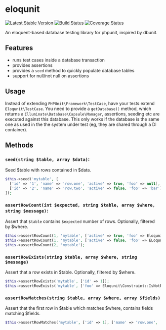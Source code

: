 # eloqunit
[![Latest Stable Version](https://img.shields.io/packagist/v/eloqunit/eloqunit.svg?style=flat-square)](https://packagist.org/packages/eloqunit/eloqunit)
[![Build Status](https://travis-ci.org/brettmc/eloqunit.svg?branch=master)](https://travis-ci.org/brettmc/eloqunit)
[![Coverage Status](https://coveralls.io/repos/github/brettmc/eloqunit/badge.svg?branch=master)](https://coveralls.io/github/brettmc/eloqunit?branch=master)

An eloquent-based database testing library for phpunit, inspired by dbunit.

## Features

* runs test cases inside a database transaction
* provides assertions
* provides a `seed` method to quickly populate database tables
* support for null/not null on assertions

## Usage

Instead of extending `PHPUnit\Framework\TestCase`, have your tests extend `Eloqunit\TestCase`.
You need to provide a `getDatabase()` method, which returns a `Illuminate\Database\Capsule\Manager`, assertions, seeding etc
are executed against this database.
This only works if the database is the same one as used in the the system under test (eg, they are shared through a DI container).

## Methods

### `seed(string $table, array $data)`:

Seed $table with rows contained in $data.

```php
$this->seed('mytable', [
  ['id' => '1', 'name' => 'row.one', 'active' => true, 'foo' => null],
  ['id' => '2', 'name' => 'row.two', 'active' => false, 'foo' => 'bar'],
]);

```

### `assertRowCount(int $expected, string $table, array $where, string $message)`:

Assert that `$table` contains `$expected` number of rows. Optionally, filtered by $where.

```php
$this->assertRowCount(1, 'mytable', ['active' => true, 'foo' => Eloqunit\Constraint::IsNull]);
$this->assertRowCount(1, 'mytable', ['active' => false, 'foo' => ELoqunit\Constraint::IsNotNull];
$this->assertRowCount(2, 'mytable');
```

### `assertRowExists(string $table, array $where, string $message)`

Assert that a row exists in $table. Optionally, filtered by $where.

```php
$this->assertRowExists('mytable', ['id' => 1]);
$this->assertRowExists('mytable', ['foo' => Eloqunit\Constraint::IsNotNull]);
```

### `assertRowMatches(string $table, array $where, array $fields)`

Assert that the first row in $table which matches $where, contains fields matching $fields.

```php
$this->assertRowMatches('mytable', ['id' => 1], ['name' => 'row.one', 'active' => true]);
```
